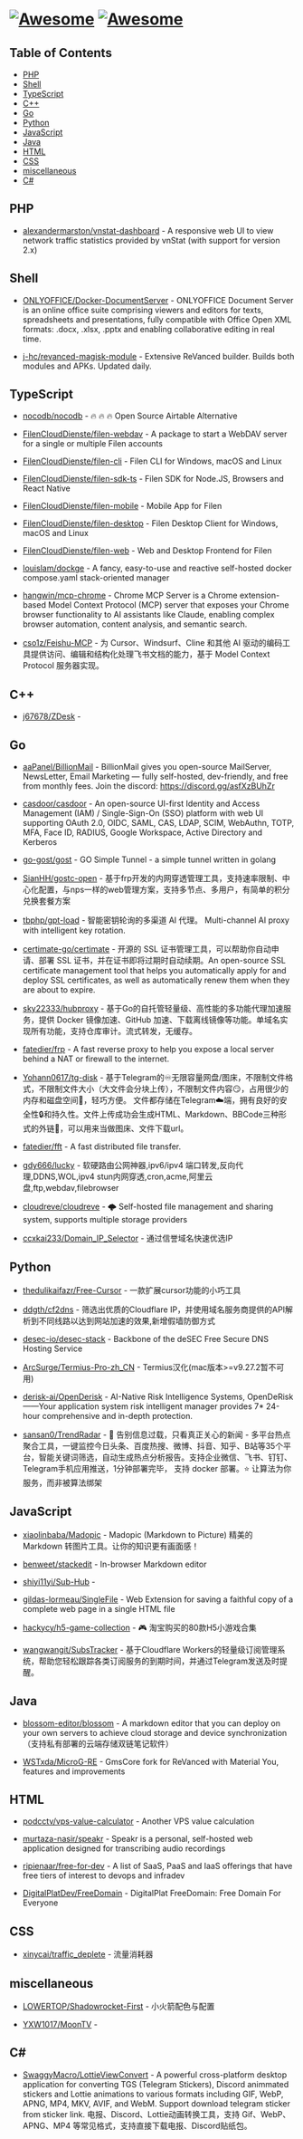 # [![Awesome](https://cdn.rawgit.com/sindresorhus/awesome/d7305f38d29fed78fa85652e3a63e154dd8e8829/media/badge.svg)](https://github.com/tonngw) [![Awesome](https://badgen.net/static/GitHub/Repos/blue)](https://github.com/tonngw)

## Table of Contents

*   [PHP](#php)
*   [Shell](#shell)
*   [TypeScript](#typescript)
*   [C++](#c)
*   [Go](#go)
*   [Python](#python)
*   [JavaScript](#javascript)
*   [Java](#java)
*   [HTML](#html)
*   [CSS](#css)
*   [miscellaneous](#miscellaneous)
*   [C#](#c-1)

## PHP

*   [alexandermarston/vnstat-dashboard](https://github.com/alexandermarston/vnstat-dashboard) - A responsive web UI to view network traffic statistics provided by vnStat (with support for version 2.x)

## Shell

*   [ONLYOFFICE/Docker-DocumentServer](https://github.com/ONLYOFFICE/Docker-DocumentServer) - ONLYOFFICE Document Server is an online office suite comprising viewers and editors for texts, spreadsheets and presentations, fully compatible with Office Open XML formats: .docx, .xlsx, .pptx and enabling collaborative editing in real time.

*   [j-hc/revanced-magisk-module](https://github.com/j-hc/revanced-magisk-module) - Extensive ReVanced builder. Builds both modules and APKs. Updated daily.

## TypeScript

*   [nocodb/nocodb](https://github.com/nocodb/nocodb) - 🔥 🔥 🔥 Open Source Airtable Alternative

*   [FilenCloudDienste/filen-webdav](https://github.com/FilenCloudDienste/filen-webdav) - A package to start a WebDAV server for a single or multiple Filen accounts

*   [FilenCloudDienste/filen-cli](https://github.com/FilenCloudDienste/filen-cli) - Filen CLI for Windows, macOS and Linux

*   [FilenCloudDienste/filen-sdk-ts](https://github.com/FilenCloudDienste/filen-sdk-ts) - Filen SDK for Node.JS, Browsers and React Native

*   [FilenCloudDienste/filen-mobile](https://github.com/FilenCloudDienste/filen-mobile) - Mobile App for Filen

*   [FilenCloudDienste/filen-desktop](https://github.com/FilenCloudDienste/filen-desktop) - Filen Desktop Client for Windows, macOS and Linux

*   [FilenCloudDienste/filen-web](https://github.com/FilenCloudDienste/filen-web) - Web and Desktop Frontend for Filen

*   [louislam/dockge](https://github.com/louislam/dockge) - A fancy, easy-to-use and reactive self-hosted docker compose.yaml stack-oriented manager

*   [hangwin/mcp-chrome](https://github.com/hangwin/mcp-chrome) - Chrome MCP Server is a Chrome extension-based Model Context Protocol (MCP) server that exposes your Chrome browser functionality to AI assistants like Claude, enabling complex browser automation, content analysis, and semantic search.

*   [cso1z/Feishu-MCP](https://github.com/cso1z/Feishu-MCP) - 为 Cursor、Windsurf、Cline 和其他 AI 驱动的编码工具提供访问、编辑和结构化处理飞书文档的能力，基于 Model Context Protocol 服务器实现。

## C++

*   [j67678/ZDesk](https://github.com/j67678/ZDesk) -

## Go

*   [aaPanel/BillionMail](https://github.com/aaPanel/BillionMail) - BillionMail gives you open-source MailServer, NewsLetter,  Email Marketing — fully self-hosted, dev-friendly, and free from monthly fees. Join the discord: https://discord.gg/asfXzBUhZr

*   [casdoor/casdoor](https://github.com/casdoor/casdoor) - An open-source UI-first Identity and Access Management (IAM) / Single-Sign-On (SSO) platform with web UI supporting OAuth 2.0, OIDC, SAML, CAS, LDAP, SCIM, WebAuthn, TOTP, MFA, Face ID, RADIUS, Google Workspace, Active Directory and Kerberos

*   [go-gost/gost](https://github.com/go-gost/gost) - GO Simple Tunnel - a simple tunnel written in golang

*   [SianHH/gostc-open](https://github.com/SianHH/gostc-open) - 基于frp开发的内网穿透管理工具，支持速率限制、中心化配置，与nps一样的web管理方案，支持多节点、多用户，有简单的积分兑换套餐方案

*   [tbphp/gpt-load](https://github.com/tbphp/gpt-load) - 智能密钥轮询的多渠道 AI 代理。 Multi-channel AI proxy with intelligent key rotation.

*   [certimate-go/certimate](https://github.com/certimate-go/certimate) - 开源的 SSL 证书管理工具，可以帮助你自动申请、部署 SSL 证书，并在证书即将过期时自动续期。An open-source SSL certificate management tool that helps you automatically apply for and deploy SSL certificates, as well as automatically renew them when they are about to expire.

*   [sky22333/hubproxy](https://github.com/sky22333/hubproxy) - 基于Go的自托管轻量级、高性能的多功能代理加速服务，提供 Docker 镜像加速、GitHub 加速、下载离线镜像等功能。单域名实现所有功能，支持仓库审计。流式转发，无缓存。

*   [fatedier/frp](https://github.com/fatedier/frp) - A fast reverse proxy to help you expose a local server behind a NAT or firewall to the internet.

*   [Yohann0617/tg-disk](https://github.com/Yohann0617/tg-disk) - 基于Telegram的♾️️无限容量网盘/图床，不限制文件格式，不限制文件大小（大文件会分块上传），不限制文件内容😏，占用很少的内存和磁盘空间📁，轻巧方便。 文件都存储在Telegram☁️端，拥有良好的安全性🔒和持久性。文件上传成功会生成HTML、Markdown、BBCode三种形式的外链🔗，可以用来当做图床、文件下载url。

*   [fatedier/fft](https://github.com/fatedier/fft) - A fast distributed file transfer.

*   [gdy666/lucky](https://github.com/gdy666/lucky) - 软硬路由公网神器,ipv6/ipv4 端口转发,反向代理,DDNS,WOL,ipv4 stun内网穿透,cron,acme,阿里云盘,ftp,webdav,filebrowser

*   [cloudreve/cloudreve](https://github.com/cloudreve/cloudreve) - 🌩 Self-hosted file management and sharing system, supports multiple storage providers

*   [ccxkai233/Domain\_IP\_Selector](https://github.com/ccxkai233/Domain_IP_Selector) - 通过信誉域名快速优选IP

## Python

*   [thedulikaifazr/Free-Cursor](https://github.com/thedulikaifazr/Free-Cursor) - 一款扩展cursor功能的小巧工具

*   [ddgth/cf2dns](https://github.com/ddgth/cf2dns) - 筛选出优质的Cloudflare IP，并使用域名服务商提供的API解析到不同线路以达到网站加速的效果,新增假墙防御方式

*   [desec-io/desec-stack](https://github.com/desec-io/desec-stack) - Backbone of the deSEC Free Secure DNS Hosting Service

*   [ArcSurge/Termius-Pro-zh\_CN](https://github.com/ArcSurge/Termius-Pro-zh_CN) - Termius汉化(mac版本>=v9.27.2暂不可用)

*   [derisk-ai/OpenDerisk](https://github.com/derisk-ai/OpenDerisk) - AI-Native Risk Intelligence Systems, OpenDeRisk——Your application system risk intelligent manager provides 7\* 24-hour comprehensive and in-depth protection.

*   [sansan0/TrendRadar](https://github.com/sansan0/TrendRadar) - 🎯 告别信息过载，只看真正关心的新闻 - 多平台热点聚合工具，一键监控今日头条、百度热搜、微博、抖音、知乎、B站等35个平台，智能关键词筛选，自动生成热点分析报告。支持企业微信、飞书、钉钉、Telegram手机应用推送，1分钟部署完毕， 支持 docker 部署。⭐ 让算法为你服务，而非被算法绑架

## JavaScript

*   [xiaolinbaba/Madopic](https://github.com/xiaolinbaba/Madopic) - Madopic (Markdown to Picture) 精美的 Markdown 转图片工具。让你的知识更有画面感！

*   [benweet/stackedit](https://github.com/benweet/stackedit) - In-browser Markdown editor

*   [shiyi11yi/Sub-Hub](https://github.com/shiyi11yi/Sub-Hub) -

*   [gildas-lormeau/SingleFile](https://github.com/gildas-lormeau/SingleFile) - Web Extension for saving a faithful copy of a complete web page in a single HTML file

*   [hackycy/h5-game-collection](https://github.com/hackycy/h5-game-collection) - 🎮 淘宝购买的80款H5小游戏合集

*   [wangwangit/SubsTracker](https://github.com/wangwangit/SubsTracker) - 基于Cloudflare Workers的轻量级订阅管理系统，帮助您轻松跟踪各类订阅服务的到期时间，并通过Telegram发送及时提醒。

## Java

*   [blossom-editor/blossom](https://github.com/blossom-editor/blossom) - A markdown editor that you can deploy on your own servers to achieve cloud storage and device synchronization（支持私有部署的云端存储双链笔记软件）

*   [WSTxda/MicroG-RE](https://github.com/WSTxda/MicroG-RE) - GmsCore fork for ReVanced with Material You, features and improvements

## HTML

*   [podcctv/vps-value-calculator](https://github.com/podcctv/vps-value-calculator) - Another VPS value calculation

*   [murtaza-nasir/speakr](https://github.com/murtaza-nasir/speakr) - Speakr is a personal, self-hosted web application designed for transcribing audio recordings

*   [ripienaar/free-for-dev](https://github.com/ripienaar/free-for-dev) - A list of SaaS, PaaS and IaaS offerings that have free tiers of interest to devops and infradev

*   [DigitalPlatDev/FreeDomain](https://github.com/DigitalPlatDev/FreeDomain) - DigitalPlat FreeDomain: Free Domain For Everyone

## CSS

*   [xinycai/traffic\_deplete](https://github.com/xinycai/traffic_deplete) - 流量消耗器

## miscellaneous

*   [LOWERTOP/Shadowrocket-First](https://github.com/LOWERTOP/Shadowrocket-First) - 小火箭配色与配置

*   [YXW1017/MoonTV](https://github.com/YXW1017/MoonTV) -

## C\#

*   [SwaggyMacro/LottieViewConvert](https://github.com/SwaggyMacro/LottieViewConvert) - A powerful cross-platform desktop application for converting TGS (Telegram Stickers), Discord animmated stickers and Lottie animations to various formats including GIF, WebP, APNG, MP4, MKV, AVIF, and WebM. Support download telegram sticker from sticker link. 电报、Discord、Lottie动画转换工具，支持 Gif、WebP、APNG、MP4 等常见格式，支持直接下载电报、Discord贴纸包。
